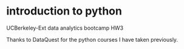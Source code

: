 # introduction to python

UCBerkeley-Ext data analytics bootcamp HW3

Thanks to DataQuest for the python courses I have taken previously.

